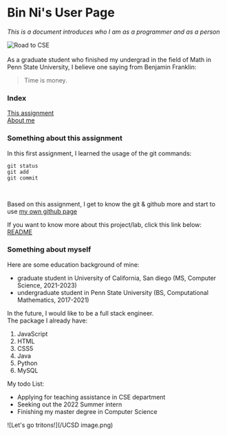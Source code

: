 # Bin Ni's User Page
*This is a document introduces who I am as a programmer and as a person*<br>

![Road to CSE](https://miro.medium.com/max/719/0*9f5uMrKMjLbzEf7q.png)
<br>
<br>
As a graduate student who finished my undergrad in the field of Math in Penn State University, I believe one saying from Benjamin Franklin: <br>
>Time is money.

### Index
[This assignment](#thisAssignment)<br>
[About me](#aboutMe)<br>


### <a name = "thisAssignment"></a> Something about this assignment
In this first assignment, I learned the usage of the git commands: <br>

```
git status
git add
git commit
```
<br>

Based on this assignment, I get to know the git & github more and start to use [my own github page](https://github.com/BinnYEver)
<br>

If you want to know more about this project/lab, click this link below: <br>
[README](README.md)<br>

### <a name = "aboutMe"></a> Something about myself

Here are some education background of mine:<br>
- graduate student in University of California, San diego (MS, Computer Science, 2021-2023)
- undergraduate student in Penn State University (BS, Computational Mathematics, 2017-2021)

In the future, I would like to be a full stack engineer.<br>
The package I already have:
1. JavaScript
2. HTML
3. CSS5
4. Java
5. Python
6. MySQL

My todo List:<br>
- Applying for teaching assistance in CSE department
- Seeking out the 2022 Summer intern
- Finishing my master degree in Computer Science

![Let's go tritons!](/UCSD image.png)
